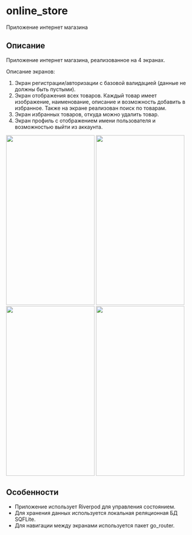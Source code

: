# online_store

Приложение интернет магазина

## Описание

Приложение интернет магазина, реализованное на 4 экранах. 

Описание экранов:

1. Экран регистрации/авторизации с базовой валидацией (данные не должны быть пустыми).
2. Экран отображения всех товаров. Каждый товар имеет изображение, наименование, описание и возможность добавить в избранное.
   Также на экране реализован поиск по товарам.
4. Экран избранных товаров, откуда можно удалить товар.
5. Экран профиль с отображением имени пользователя и возможностью выйти из аккаунта.

<img src="https://github.com/user-attachments/assets/290c170d-f6e0-401b-ad2e-c685a70b75ea" width="240" height="460">
<img src="https://github.com/user-attachments/assets/bcc56e22-12d8-49bc-be09-741e301d469e" width="240" height="460"> <br> 
<img src="https://github.com/user-attachments/assets/740a4911-531c-4193-a38b-d97044742de2" width="240" height="460">
<img src="https://github.com/user-attachments/assets/012ded19-ef6c-4451-a289-6e35cccaf443" width="240" height="460">



## Особенности
- Приложение использует Riverpod для управления состоянием.
- Для хранения данных используется локальная реляционная БД SQFLite.
- Для навигации между экранами используется пакет go_router.

